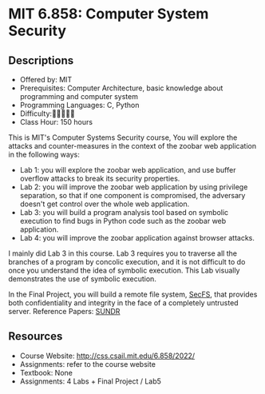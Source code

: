 # MIT 6.858: Computer System Security

## Descriptions

- Offered by: MIT
- Prerequisites: Computer Architecture, basic knowledge about programming and computer system
- Programming Languages: C, Python
- Difficulty:🌟🌟🌟🌟🌟
- Class Hour: 150 hours

This is MIT's Computer Systems Security course,  You will explore the attacks and counter-measures in the context of the zoobar web application in the following ways:

- Lab 1: you will explore the zoobar web application, and use buffer overflow attacks to break its security properties.
- Lab 2: you will improve the zoobar web application by using privilege separation, so that if one component is compromised, the adversary doesn't get control over the whole web application.
- Lab 3: you will build a program analysis tool based on symbolic execution to find bugs in Python code such as the zoobar web application.
- Lab 4: you will improve the zoobar application against browser attacks.

I mainly did Lab 3 in this course. Lab 3 requires you to traverse all the branches of a program by concolic execution, and it is not difficult to do once you understand the idea of symbolic execution. This Lab visually demonstrates the use of symbolic execution.

In the Final Project, you will build a remote file system, [SecFS](https://www.usenix.org/legacy/event/osdi04/tech/full_papers/li_j/li_j.pdf), that provides both confidentiality and integrity in the face of a completely untrusted server. Reference Papers: [SUNDR](https://www.usenix.org/legacy/event/osdi04/tech/full_papers/li_j/li_j.pdf)

## Resources

- Course Website: <http://css.csail.mit.edu/6.858/2022/>
- Assignments: refer to the course website
- Textbook: None
- Assignments:  4 Labs + Final Project / Lab5